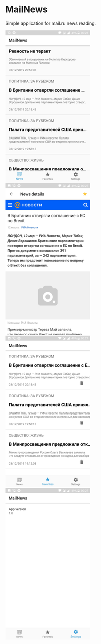 # MailNews

Simple application for mail.ru news reading.

<img src="https://github.com/progressifff/mailnews/blob/master/screenshots/1.jpg" width="270" height="480"> <img src="https://github.com/progressifff/mailnews/blob/master/screenshots/2.jpg" width="270" height="480">
<img src="https://github.com/progressifff/mailnews/blob/master/screenshots/3.jpg" width="270" height="480">
<img src="https://github.com/progressifff/mailnews/blob/master/screenshots/4.jpg" width="270" height="480">
